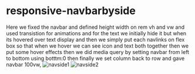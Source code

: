
# responsive-navbarbyside
Here we fixed the navbar and defined height width on rem vh and vw and used transistion for animations and for the text we initially hide it but when its hovered over text display  and then we simply put each navlinks on flex box so that when we hover we can see icon and text both together then we put some hover effects then we did media query by setting navbar from left to bottom using botttm:0  then finally we set column back to row and gave navbar 100vw,
![navside1](https://user-images.githubusercontent.com/71884601/118407441-76422100-b6a0-11eb-9905-10086049662f.PNG)
![navside2](https://user-images.githubusercontent.com/71884601/118407444-793d1180-b6a0-11eb-887c-6bda7761b110.PNG)
